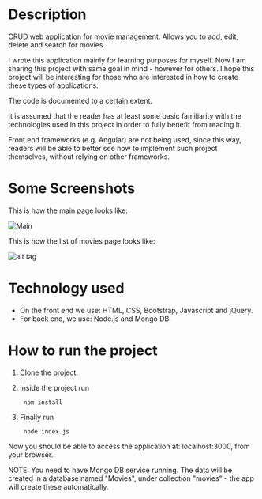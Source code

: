# Description

CRUD web application for movie management. Allows you to add, edit, delete and search for movies.

I wrote this application mainly for learning purposes for myself. Now I am sharing this project
with same goal in mind - however for others. I hope this project will be interesting for those
who are interested in how to create these types of applications.

The code is documented to a certain extent.

It is assumed that the reader has at least some basic familiarity with the technologies used in this project in order to fully benefit from reading it.

Front end frameworks (e.g. Angular) are not being used, since this way, readers will be able to better see how to implement such project themselves, without relying on other frameworks.

# Some Screenshots

This is how the main page looks like:

![Main](https://github.com/giorgim/MovieManagementApp/blob/master/img/Main.png)

This is how the list of movies page looks like:

![alt tag](https://github.com/giorgim/MovieManagementApp/blob/master/img/List.png)


# Technology used

* On the front end we use: HTML, CSS, Bootstrap, Javascript and jQuery.
* For back end, we use: Node.js and Mongo DB.

# How to run the project

1. Clone the project.
2. Inside the project run

    ` npm install` 

3. Finally run

   ` node index.js` 

Now you should be able to access the application at: localhost:3000, from your browser.

NOTE: You need to have Mongo DB service running. The data will be created in a database named "Movies", under collection "movies" - the app will create these automatically.
